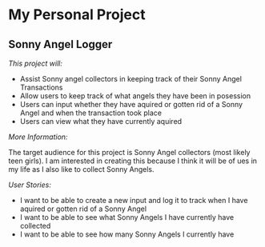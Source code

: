 # My Personal Project

## Sonny Angel Logger

*This project will:*
- Assist Sonny angel collectors in keeping track of their Sonny Angel Transactions
- Allow users to keep track of what angels they have been in posession
- Users can input whether they have aquired or gotten rid of a Sonny Angel and when the transaction took place
- Users can view what they have currently aquired


*More Information:*

The target audience for this project is Sonny Angel collectors (most likely teen girls). I am interested in creating this because I think it will be of ues in my life as I also like to collect Sonny Angels. 

*User Stories:*

- I want to be able to create a new input and log it to track when I have aquired or gotten rid of a Sonny Angel
- I want to be able to see what Sonny Angels I have currently have collected
- I want to be able to see how many Sonny Angels I currently have 